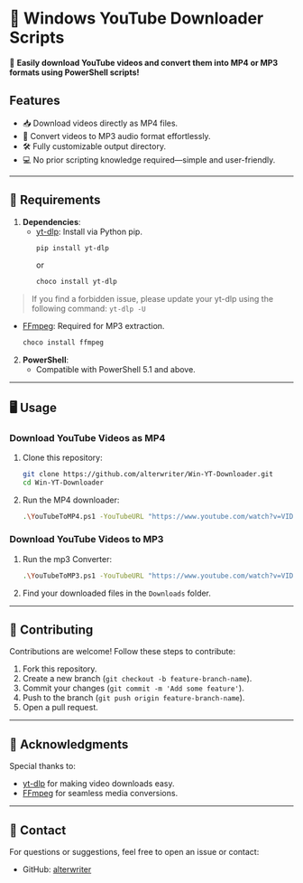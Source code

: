 # 🎥 Windows YouTube Downloader Scripts

🚀 **Easily download YouTube videos and convert them into MP4 or MP3 formats using PowerShell scripts!** 

## Features
- 📥 Download videos directly as MP4 files.
- 🎵 Convert videos to MP3 audio format effortlessly.
- 🛠️ Fully customizable output directory.
- 💻 No prior scripting knowledge required—simple and user-friendly.

---

## 🔧 Requirements
1. **Dependencies**:
   - [yt-dlp](https://github.com/yt-dlp/yt-dlp): Install via Python pip.
     ```bash
     pip install yt-dlp
     ```
     or
     ```bash
     choco install yt-dlp
     ```

> If you find a forbidden issue, please update your yt-dlp using the following command:
> `yt-dlp -U`

   - [FFmpeg](https://ffmpeg.org/): Required for MP3 extraction.
     ```bash
     choco install ffmpeg
     ```

2. **PowerShell**:
   - Compatible with PowerShell 5.1 and above.

---

## 🖥️ Usage

### Download YouTube Videos as MP4
1. Clone this repository:
   ```bash
   git clone https://github.com/alterwriter/Win-YT-Downloader.git
   cd Win-YT-Downloader

2. Run the MP4 downloader:
    ```bash
    .\YouTubeToMP4.ps1 -YouTubeURL "https://www.youtube.com/watch?v=VIDEO_ID"
    ```

### Download YouTube Videos to MP3
1. Run the mp3 Converter:
    ```bash
    .\YouTubeToMP3.ps1 -YouTubeURL "https://www.youtube.com/watch?v=VIDEO_ID"
    ```
2. Find your downloaded files in the `Downloads` folder.

---

## 🤝 Contributing
Contributions are welcome! Follow these steps to contribute:
1. Fork this repository.
2. Create a new branch (`git checkout -b feature-branch-name`).
3. Commit your changes (`git commit -m 'Add some feature'`).
4. Push to the branch (`git push origin feature-branch-name`).
5. Open a pull request.

---

## 🌟 Acknowledgments
Special thanks to:
- [yt-dlp](https://github.com/yt-dlp/yt-dlp) for making video downloads easy.
- [FFmpeg](https://ffmpeg.org/) for seamless media conversions.

---

## 📧 Contact
For questions or suggestions, feel free to open an issue or contact:
- GitHub: [alterwriter](https://github.com/alterwriter)
